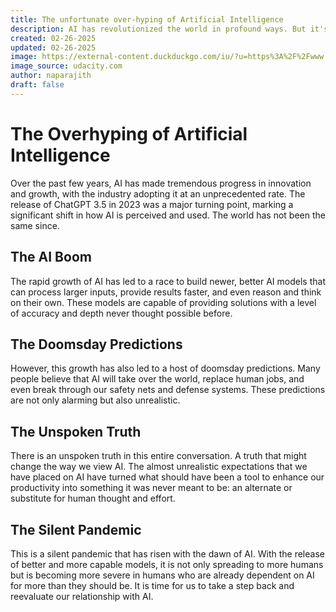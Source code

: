 ```yaml
---
title: The unfortunate over-hyping of Artificial Intelligence
description: AI has revolutionized the world in profound ways. But it's being portrayed unfairly and in the wrong light.
created: 02-26-2025
updated: 02-26-2025
image: https://external-content.duckduckgo.com/iu/?u=https%3A%2F%2Fwww.udacity.com%2Fblog%2Fwp-content%2Fuploads%2F2021%2F03%2FAdvanced-AI-Courses_Blog.jpeg&f=1&nofb=1&ipt=16dba86d008dd2a766ba0ff34bc6a64391a702d50b43440284cffd91d69827df&ipo=images
image_source: udacity.com
author: naparajith
draft: false
---
```


# The Overhyping of Artificial Intelligence

Over the past few years, AI has made tremendous progress in innovation and growth, with the industry adopting it at an unprecedented rate. The release of ChatGPT 3.5 in 2023 was a major turning point, marking a significant shift in how AI is perceived and used. The world has not been the same since.

## The AI Boom

The rapid growth of AI has led to a race to build newer, better AI models that can process larger inputs, provide results faster, and even reason and think on their own. These models are capable of providing solutions with a level of accuracy and depth never thought possible before.

## The Doomsday Predictions

However, this growth has also led to a host of doomsday predictions. Many people believe that AI will take over the world, replace human jobs, and even break through our safety nets and defense systems. These predictions are not only alarming but also unrealistic.

## The Unspoken Truth

There is an unspoken truth in this entire conversation. A truth that might change the way we view AI. The almost unrealistic expectations that we have placed on AI have turned what should have been a tool to enhance our productivity into something it was never meant to be: an alternate or substitute for human thought and effort.

## The Silent Pandemic

This is a silent pandemic that has risen with the dawn of AI. With the release of better and more capable models, it is not only spreading to more humans but is becoming more severe in humans who are already dependent on AI for more than they should be. It is time for us to take a step back and reevaluate our relationship with AI.
